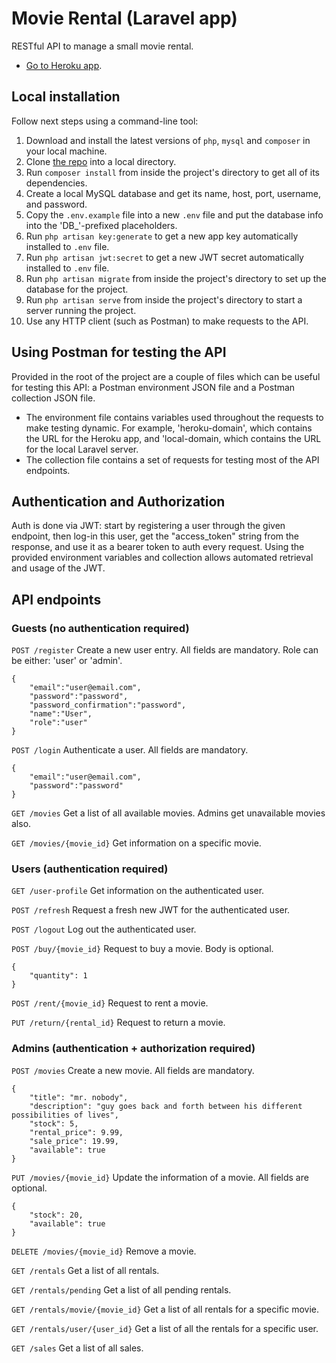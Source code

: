 # Movie Rental (Laravel app)

RESTful API to manage a small movie rental.

- [Go to Heroku app](https://movie-rental-roberto-jasso.herokuapp.com).


## Local installation

Follow next steps using a command-line tool:

1. Download and install the latest versions of `php`, `mysql` and `composer` in your local machine.
2. Clone [the repo](https://gitlab.com/applaudostudios/php-test/roberto-jasso) into a local directory.
3. Run `composer install` from inside the project's directory to get all of its dependencies.
4. Create a local MySQL database and get its name, host, port, username, and password.
5. Copy the `.env.example` file into a new `.env` file and put the database info into the 'DB_'-prefixed placeholders.
6. Run `php artisan key:generate` to get a new app key automatically installed to `.env` file.
7. Run `php artisan jwt:secret` to get a new JWT secret automatically installed to `.env` file.
8. Run `php artisan migrate` from inside the project's directory to set up the database for the project.
9. Run `php artisan serve` from inside the project's directory to start a server running the project.
10. Use any HTTP client (such as Postman) to make requests to the API.


## Using Postman for testing the API

Provided in the root of the project are a couple of files which can be useful for testing this API: a Postman environment JSON file and a Postman collection JSON file.
- The environment file contains variables used throughout the requests to make testing dynamic. For example, 'heroku-domain', which contains the URL for the Heroku app, and 'local-domain, which contains the URL for the local Laravel server.
- The collection file contains a set of requests for testing most of the API endpoints.

## Authentication and Authorization

Auth is done via JWT: start by registering a user through the given endpoint, then log-in this user, get the "access_token" string from the response, and use it as a bearer token to auth every request. Using the provided environment variables and collection allows automated retrieval and usage of the JWT.


## API endpoints

### Guests (no authentication required)

`POST /register`
Create a new user entry. All fields are mandatory.
Role can be either: 'user' or 'admin'.
```
{
    "email":"user@email.com",
    "password":"password",
    "password_confirmation":"password",
    "name":"User",
    "role":"user"
}
```

`POST /login`
Authenticate a user. All fields are mandatory.
```
{
    "email":"user@email.com",
    "password":"password"
}
```

`GET /movies`
Get a list of all available movies. Admins get unavailable movies also.

`GET /movies/{movie_id}`
Get information on a specific movie.


### Users (authentication required)

`GET /user-profile`
Get information on the authenticated user.

`POST /refresh`
Request a fresh new JWT for the authenticated user.

`POST /logout`
Log out the authenticated user.

`POST /buy/{movie_id}`
Request to buy a movie. Body is optional.
```
{
    "quantity": 1
}
```

`POST /rent/{movie_id}`
Request to rent a movie.

`PUT /return/{rental_id}`
Request to return a movie.


### Admins (authentication + authorization required)

`POST /movies`
Create a new movie. All fields are mandatory.
```
{
    "title": "mr. nobody",
    "description": "guy goes back and forth between his different possibilities of lives",
    "stock": 5,
    "rental_price": 9.99,
    "sale_price": 19.99,
    "available": true
}
```

`PUT /movies/{movie_id}`
Update the information of a movie. All fields are optional.
```
{
    "stock": 20,
    "available": true
}
```

`DELETE /movies/{movie_id}`
Remove a movie.

`GET /rentals`
Get a list of all rentals.

`GET /rentals/pending`
Get a list of all pending rentals.

`GET /rentals/movie/{movie_id}`
Get a list of all rentals for a specific movie.

`GET /rentals/user/{user_id}`
Get a list of all the rentals for a specific user.

`GET /sales`
Get a list of all sales.